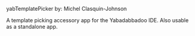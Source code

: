 yabTemplatePicker
by: Michel Clasquin-Johnson

A template picking accessory app for the Yabadabbadoo IDE. Also usable as a standalone app.


